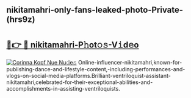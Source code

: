 ## nikitamahri-only-fans​-leaked-photo​-Private-(hrs9z)


# <h2><a href="https://mediaupload.pro?title=nikitamahri&ref=git">🔗👉 🔴 nikitamahri-P𝚑ot𝚘𝚜-V𝚒d𝚎o</a></h2>

[![Corinna Kopf Nue Nu𝚍e𝚜](https://i.imgur.com/0qMVB7G.gif)](https://mediaupload.pro?title=nikitamahri&ref=git)
Online-influencer-nikitamahri,known-for-publishing-dance-and-lifestyle-content,-including-performances-and-vlogs-on-social-media-platforms.Brilliant-ventriloquist-assistant-nikitamahri,celebrated-for-their-exceptional-abilities-and-accomplishments-in-assisting-ventriloquists.  